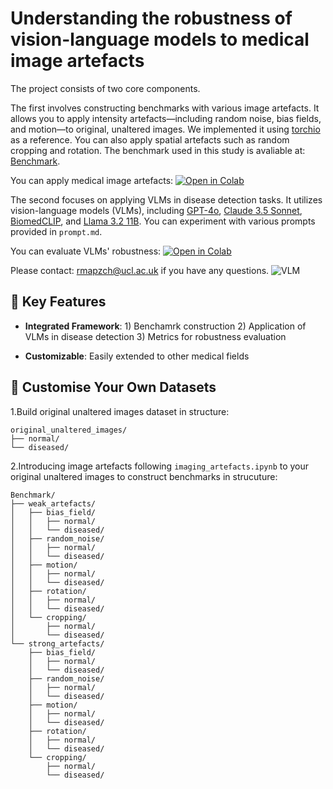 # Understanding the robustness of vision-language models to medical image artefacts
The project consists of two core components.

The first involves constructing benchmarks with various image artefacts. It allows you to apply intensity artefacts—including random noise, bias fields, and motion—to original, unaltered images. We implemented it using [torchio](https://github.com/TorchIO-project/torchio) as a reference. You can also apply spatial artefacts such as random cropping and rotation. The benchmark used in this study is avaliable at: [Benchmark](https://drive.google.com/drive/folders/1M7EldoSvxEMZ2jA9wJs52H1-4G2zTU8C?usp=sharing).

You can apply medical image artefacts: [![Open in Colab](https://colab.research.google.com/assets/colab-badge.svg)](https://colab.research.google.com/drive/1YA-B6Gfr_0SHMUparaUX9FL9p_BugTT6)

The second focuses on applying VLMs in disease detection tasks. It utilizes vision-language models (VLMs), including [GPT-4o](https://platform.openai.com/docs/quickstart), [Claude 3.5 Sonnet](https://github.com/anthropics/anthropic-cookbook), [BiomedCLIP](https://huggingface.co/microsoft/BiomedCLIP-PubMedBERT_256-vit_base_patch16_224), and [Llama 3.2 11B](https://huggingface.co/meta-llama/Llama-3.2-11B-Vision-Instruct). You can experiment with various prompts provided in `prompt.md`.

You can evaluate VLMs' robustness: [![Open in Colab](https://colab.research.google.com/assets/colab-badge.svg)](https://colab.research.google.com/drive/1H22Qtc5n7_QNnZbbRoqE0uZ65riuf_gY)

Please contact: rmapzch@ucl.ac.uk if you have any questions.
![VLM](https://github.com/user-attachments/assets/65e2d944-31eb-4b3b-aa22-9874fac5205e)

## 🔑 Key Features

- **Integrated Framework**: 1) Benchamrk construction 2) Application of VLMs in disease detection 3) Metrics for robustness evaluation

- **Customizable**: Easily extended to other medical fields

## 🧪 Customise Your Own Datasets

1.Build original unaltered images dataset in structure:
```
original_unaltered_images/
├── normal/
└── diseased/
```
2.Introducing image artefacts following `imaging_artefacts.ipynb` to your original unaltered images to construct benchmarks in strucuture:
```
Benchmark/
├── weak_artefacts/
│   ├── bias_field/
│   │   ├── normal/
│   │   └── diseased/
│   ├── random_noise/
│   │   ├── normal/
│   │   └── diseased/
│   ├── motion/
│   │   ├── normal/
│   │   └── diseased/
│   ├── rotation/
│   │   ├── normal/
│   │   └── diseased/
│   └── cropping/
│       ├── normal/
│       └── diseased/
└── strong_artefacts/
    ├── bias_field/
    │   ├── normal/
    │   └── diseased/
    ├── random_noise/
    │   ├── normal/
    │   └── diseased/
    ├── motion/
    │   ├── normal/
    │   └── diseased/
    ├── rotation/
    │   ├── normal/
    │   └── diseased/
    └── cropping/
        ├── normal/
        └── diseased/
``` 
